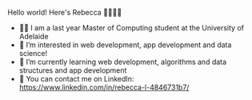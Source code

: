 Hello world! Here's Rebecca 🙋‍♀✨💃

- 👩‍💻 I am a last year Master of Computing student at the University of Adelaide
- 🥳 I’m interested in web development, app development and data science!
- 🐣 I’m currently learning web development, algorithms and data structures and app development
- 📧 You can contact me on LinkedIn: https://www.linkedin.com/in/rebecca-l-4846731b7/
